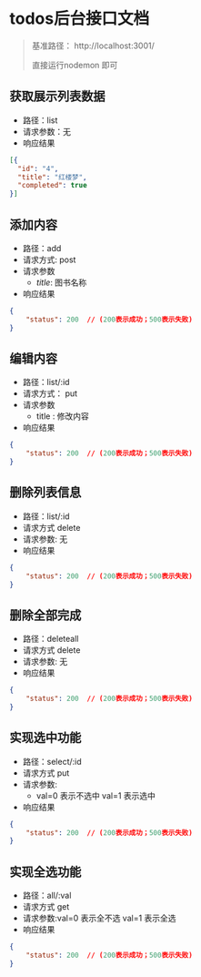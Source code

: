 # todos后台接口文档
> 基准路径： http://localhost:3001/
>
> 直接运行nodemon 即可    







## 获取展示列表数据

- 路径：list
- 请求参数：无
- 响应结果

```json
[{
  "id": "4",
  "title": "红楼梦",
  "completed": true
}]
```

## 添加内容
- 路径：add
- 请求方式: post
- 请求参数
    + *title*: 图书名称
- 响应结果

```json
{
    "status": 200  // (200表示成功；500表示失败)
}
```



## 编辑内容
- 路径：list/:id
- 请求方式： put
- 请求参数
    + title : 修改内容
- 响应结果

```json
{
    "status": 200  // (200表示成功；500表示失败)
}
```

## 删除列表信息
- 路径：list/:id
- 请求方式 delete
- 请求参数: 无
- 响应结果

```json
{
    "status": 200  // (200表示成功；500表示失败)
}
```

## 删除全部完成

- 路径：deleteall
- 请求方式 delete
- 请求参数: 无
- 响应结果

```json
{
    "status": 200  // (200表示成功；500表示失败)
}
```



## 实现选中功能

- 路径：select/:id
- 请求方式 put
- 请求参数:
  - val=0 表示不选中  val=1 表示选中
- 响应结果

```json
{
    "status": 200  // (200表示成功；500表示失败)
}
```



## 实现全选功能

- 路径：all/:val
- 请求方式 get
- 请求参数:val=0 表示全不选  val=1 表示全选
- 响应结果

```json
{
    "status": 200  // (200表示成功；500表示失败)
}
```





